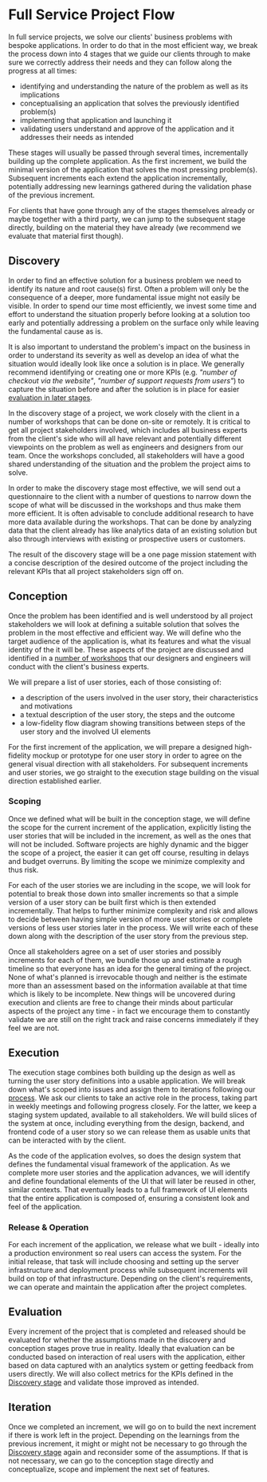 # Full Service Project Flow

In full service projects, we solve our clients' business problems with bespoke
applications. In order to do that in the most efficient way, we break the
process down into 4 stages that we guide our clients through to make sure we
correctly address their needs and they can follow along the progress at all
times:

- identifying and understanding the nature of the problem as well as its
  implications
- conceptualising an application that solves the previously identified
  problem(s)
- implementing that application and launching it
- validating users understand and approve of the application and it addresses
  their needs as intended

These stages will usually be passed through several times, incrementally
building up the complete application. As the first increment, we build the
minimal version of the application that solves the most pressing problem(s).
Subsequent increments each extend the application incrementally, potentially
addressing new learnings gathered during the validation phase of the previous
increment.

For clients that have gone through any of the stages themselves already or maybe
together with a third party, we can jump to the subsequent stage directly,
building on the material they have already (we recommend we evaluate that
material first though).

## Discovery

In order to find an effective solution for a business problem we need to
identify its nature and root cause(s) first. Often a problem will only be the
consequence of a deeper, more fundamental issue might not easily be visible. In
order to spend our time most efficiently, we invest some time and effort to
understand the situation properly before looking at a solution too early and
potentially addressing a problem on the surface only while leaving the
fundamental cause as is.

It is also important to understand the problem's impact on the business in order
to understand its severity as well as develop an idea of what the situation
would ideally look like once a solution is in place. We generally recommend
identifying or creating one or more KPIs (e.g. _"number of checkout via the
website"_, _"number of support requests from users"_) to capture the situation
before and after the solution is in place for easier
[evaluation in later stages](#evaluation).

In the discovery stage of a project, we work closely with the client in a number
of workshops that can be done on-site or remotely. It is critical to get all
project stakeholders involved, which includes all business experts from the
client's side who will all have relevant and potentially different viewpoints on
the problem as well as engineers and designers from our team. Once the workshops
concluded, all stakeholders will have a good shared understanding of the
situation and the problem the project aims to solve.

In order to make the discovery stage most effective, we will send out a
questionnaire to the client with a number of questions to narrow down the scope
of what will be discussed in the workshops and thus make them more efficient. It
is often advisable to conclude additional research to have more data available
during the workshops. That can be done by analyzing data that the client already
has like analytics data of an existing solution but also through interviews with
existing or prospective users or customers.

The result of the discovery stage will be a one page mission statement with a
concise description of the desired outcome of the project including the relevant
KPIs that all project stakeholders sign off on.

## Conception

Once the problem has been identified and is well understood by all project
stakeholders we will look at defining a suitable solution that solves the
problem in the most effective and efficient way. We will define who the target
audience of the application is, what its features and what the visual identity
of the it will be. These aspects of the project are discussed and identified in
a [number of workshops](../workflow/conception/) that our designers and
engineers will conduct with the client's business experts.

We will prepare a list of user stories, each of those consisting of:

- a description of the users involved in the user story, their characteristics
  and motivations
- a textual description of the user story, the steps and the outcome
- a low-fidelity flow diagram showing transitions between steps of the user
  story and the involved UI elements

For the first increment of the application, we will prepare a designed
high-fidelity mockup or prototype for one user story in order to agree on the
general visual direction with all stakeholders. For subsequent increments and
user stories, we go straight to the execution stage building on the visual
direction established earlier.

### Scoping

Once we defined what will be built in the conception stage, we will define the
scope for the current increment of the application, explicitly listing the user
stories that will be included in the increment, as well as the ones that will
not be included. Software projects are highly dynamic and the bigger the scope
of a project, the easier it can get off course, resulting in delays and budget
overruns. By limiting the scope we minimize complexity and thus risk.

For each of the user stories we are including in the scope, we will look for
potential to break those down into smaller increments so that a simple version
of a user story can be built first which is then extended incrementally. That
helps to further minimize complexity and risk and allows to decide between
having simple version of more user stories or complete versions of less user
stories later in the process. We will write each of these down along with the
description of the user story from the previous step.

Once all stakeholders agree on a set of user stories and possibly increments for
each of them, we bundle those up and estimate a rough timeline so that everyone
has an idea for the general timing of the project. None of what's planned is
irrevocable though and neither is the estimate more than an assessment based on
the information available at that time which is likely to be incomplete. New
things will be uncovered during execution and clients are free to change their
minds about particular aspects of the project any time - in fact we encourage
them to constantly validate we are still on the right track and raise concerns
immediately if they feel we are not.

## Execution

The execution stage combines both building up the design as well as turning the
user story definitions into a usable application. We will break down what's
scoped into issues and assign them to iterations following our
[process](../process/). We ask our clients to take an active role in the
process, taking part in weekly meetings and following progress closely. For the
latter, we keep a staging system updated, available to all stakeholders. We will
build slices of the system at once, including everything from the design,
backend, and frontend code of a user story so we can release them as usable
units that can be interacted with by the client.

As the code of the application evolves, so does the design system that defines
the fundamental visual framework of the application. As we complete more user
stories and the application advances, we will identify and define foundational
elements of the UI that will later be reused in other, similar contexts. That
eventually leads to a full framework of UI elements that the entire application
is composed of, ensuring a consistent look and feel of the application.

### Release & Operation

For each increment of the application, we release what we built - ideally into a
production environment so real users can access the system. For the initial
release, that task will include choosing and setting up the server
infrastructure and deployment process while subsequent increments will build on
top of that infrastructure. Depending on the client's requirements, we can
operate and maintain the application after the project completes.

## Evaluation

Every increment of the project that is completed and released should be
evaluated for whether the assumptions made in the discovery and conception
stages prove true in reality. Ideally that evaluation can be conducted based on
interaction of real users with the application, either based on data captured
with an analytics system or getting feedback from users directly. We will also
collect metrics for the KPIs defined in the [Discovery stage](#discovery) and
validate those improved as intended.

## Iteration

Once we completed an increment, we will go on to build the next increment if
there is work left in the project. Depending on the learnings from the previous
increment, it might or might not be necessary to go through the
[Discovery stage](#discovery) again and reconsider some of the assumptions. If
that is not necessary, we can go to the conception stage directly and
conceptualize, scope and implement the next set of features.
